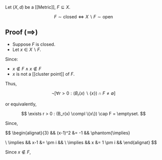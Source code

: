 Let $(X, d)$ be a [[Metric]], $F \subseteq X$.

$$
F \sim \text{closed} \iff X \backslash F \sim \text{open}
$$

## Proof ($\implies$)

- Suppose $F$ is closed.
- Let $x \in X \backslash F$.

Since:
- $x \notin F \land x \notin F$
- $x$ is not a [[cluster point]] of $F$.

Thus,

$$
\neg \left[ \forall r > 0 : (B_r(x) \backslash \{x\}) \cap F \neq \emptyset \right]
$$

or equivalently,

$$
\exists r > 0 : (B_r(x) \compl \{x\}) \cap F = \emptyset.
$$

Since,

$$
\begin{alignat}{3}
&& (x-1)^2 &= -1      && \phantom{\implies} 

\\ 
\implies &&     x-1 &= \pm i   && \\ \implies &&       x &= 1 \pm i &&
\end{alignat}
$$

Since $x \notin F$,
